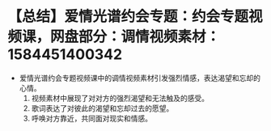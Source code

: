 # 【总结】爱情光谱约会专题：约会专题视频课，网盘部分：调情视频素材：1584451400342

-   爱情光谱约会专题视频课中的调情视频素材引发强烈情感，表达渴望和忘却的心情。
    1.  视频素材中展现了对对方的强烈渴望和无法触及的感受。
    2.  歌词表达了对彼此的渴望和忘却过去的愿望。
    3.  呼唤对方靠近，共同面对现实和情感。